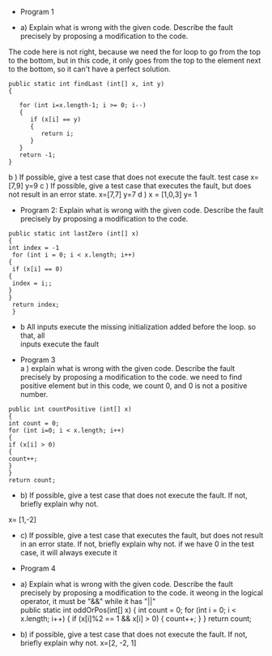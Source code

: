 * Program 1

* a) Explain what is wrong with the given code. Describe the fault precisely by proposing a modification to the code.

The code here is not right, because we need the for loop to go from the top to the bottom, but in this code, it only goes from the top to the element next to the bottom, so it can't have a perfect solution.
```
public static int findLast (int[] x, int y)
{ 
 
   for (int i=x.length-1; i >= 0; i--) 
   {
      if (x[i] == y) 
      {
         return i;
      }
   }
   return -1;
}
```
b ) 
If possible, give a test case that does not execute the fault.
test case
x=[7,9]
y=9
c )
If possible, give a test case that executes the fault, but does not result in an error state. 
x=[7,7]
y=7
d )
x = [1,0,3]
y= 1
* Program 2: Explain what is wrong with the given code. Describe the fault precisely by proposing a modification to the code.

```
public static int lastZero (int[] x)
{ 
int index = -1
 for (int i = 0; i < x.length; i++)
{ 
 if (x[i] == 0)
{ 
 index = i;;
} 
}
 return index;
 }
```
* b
All inputs execute the missing initialization added before the loop. so that, all<br>
inputs execute the fault

* Program 3<br>
a ) explain what is wrong with the given code. Describe the fault precisely by proposing a modification to the code.
we need to find positive element but in this code, we count 0, and 0 is not a positive number.

```
public int countPositive (int[] x) 
{ 
int count = 0; 
for (int i=0; i < x.length; i++) 
{ 
if (x[i] > 0) 
{ 
count++; 
} 
} 
return count;
```

* b) If possible, give a test case that does not execute the fault. If not, briefly explain why not.

x= [1,-2]
* c) If possible, give a test case that executes the fault, but does not result in an error state. 
If not, briefly explain why not. if we have 0 in the test case, it will always execute it

* Program 4
* a) Explain what is wrong with the given code. Describe the fault precisely by proposing a modification to the code.
it weong in the logical operator, it must be "&&" while it has "||"  
public static int oddOrPos(int[] x)
{ 
 int count = 0;
for (int i = 0; i < x.length; i++)
{ 
if (x[i]%2 == 1 && x[i] > 0)
{ 
 count++;
} 
} 
 return count;

* b) if possible, give a test case that does not execute the fault. If not, briefly explain why not.
x=[2, -2, 1]
